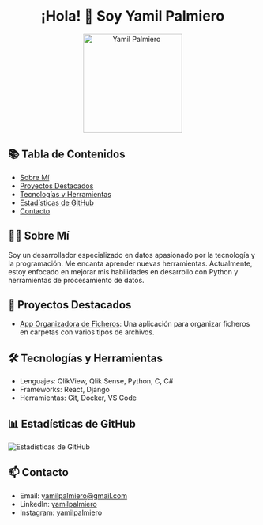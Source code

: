 <h1 align="center">¡Hola! 👋 Soy Yamil Palmiero</h1>
<p align="center">
  <img src="[URL_DE_TU_IMAGEN](https://media.licdn.com/dms/image/v2/D4D03AQEKJKtgQWvF6g/profile-displayphoto-shrink_200_200/profile-displayphoto-shrink_200_200/0/1689515345659?e=1754524800&v=beta&t=Kuf8iuzmFZWEDPc0OLT4z8iJ2GggI82Df6m_5irMJ9g)" alt="Yamil Palmiero" width="200"/>
</p>



## 📚 Tabla de Contenidos

- [Sobre Mí](#sobre-mí)
- [Proyectos Destacados](#proyectos-destacados)
- [Tecnologías y Herramientas](#tecnologías-y-herramientas)
- [Estadísticas de GitHub](#estadísticas-de-github)
- [Contacto](#contacto)



## 👨‍💻 Sobre Mí

Soy un desarrollador especializado en datos apasionado por la tecnología y la programación. Me encanta aprender nuevas herramientas. Actualmente, estoy enfocado en mejorar mis habilidades en desarrollo con Python y herramientas de procesamiento de datos.



## 🚀 Proyectos Destacados

- [App Organizadora de Ficheros]([https://github.com/usuario/proyecto1](https://github.com/yamilpalmiero/Automatizaciones_Python/tree/master/organizador_ficheros)): Una aplicación para organizar ficheros en carpetas con varios tipos de archivos.



## 🛠️ Tecnologías y Herramientas

- Lenguajes: QlikView, Qlik Sense, Python, C, C#
- Frameworks: React, Django
- Herramientas: Git, Docker, VS Code



## 📊 Estadísticas de GitHub

![Estadísticas de GitHub](https://github-readme-stats.vercel.app/api?username=yamilpalmiero&show_icons=true&theme=radical)



## 📫 Contacto

- Email: yamilpalmiero@gmail.com
- LinkedIn: [yamilpalmiero]([https://www.linkedin.com/in/tu-perfil/](https://www.linkedin.com/in/yamil-palmiero/))
- Instagram: [yamilpalmiero]([https://twitter.com/tu_usuario](https://www.instagram.com/yamilpalmiero/#))


<!--
**yamilpalmiero/yamilpalmiero** is a ✨ _special_ ✨ repository because its `README.md` (this file) appears on your GitHub profile.

Here are some ideas to get you started:

- 🔭 I’m currently working on ...
- 🌱 I’m currently learning ...
- 👯 I’m looking to collaborate on ...
- 🤔 I’m looking for help with ...
- 💬 Ask me about ...
- 📫 How to reach me: ...
- 😄 Pronouns: ...
- ⚡ Fun fact: ...
-->
